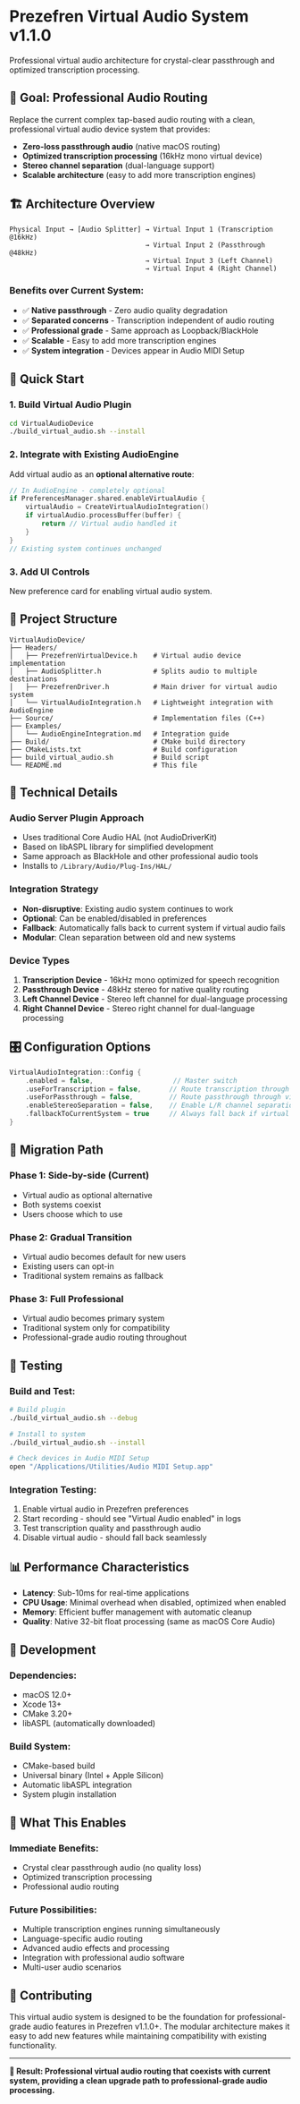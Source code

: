 # Prezefren Virtual Audio System v1.1.0

Professional virtual audio architecture for crystal-clear passthrough and optimized transcription processing.

## 🎯 **Goal: Professional Audio Routing**

Replace the current complex tap-based audio routing with a clean, professional virtual audio device system that provides:

- **Zero-loss passthrough audio** (native macOS routing)
- **Optimized transcription processing** (16kHz mono virtual device)
- **Stereo channel separation** (dual-language support)
- **Scalable architecture** (easy to add more transcription engines)

## 🏗️ **Architecture Overview**

```
Physical Input → [Audio Splitter] → Virtual Input 1 (Transcription @16kHz)
                                  → Virtual Input 2 (Passthrough @48kHz)  
                                  → Virtual Input 3 (Left Channel)
                                  → Virtual Input 4 (Right Channel)
```

### **Benefits over Current System:**
- ✅ **Native passthrough** - Zero audio quality degradation
- ✅ **Separated concerns** - Transcription independent of audio routing  
- ✅ **Professional grade** - Same approach as Loopback/BlackHole
- ✅ **Scalable** - Easy to add more transcription engines
- ✅ **System integration** - Devices appear in Audio MIDI Setup

## 🚀 **Quick Start**

### 1. Build Virtual Audio Plugin
```bash
cd VirtualAudioDevice
./build_virtual_audio.sh --install
```

### 2. Integrate with Existing AudioEngine
Add virtual audio as an **optional alternative route**:

```cpp
// In AudioEngine - completely optional
if PreferencesManager.shared.enableVirtualAudio {
    virtualAudio = CreateVirtualAudioIntegration()
    if virtualAudio.processBuffer(buffer) {
        return // Virtual audio handled it
    }
}
// Existing system continues unchanged
```

### 3. Add UI Controls
New preference card for enabling virtual audio system.

## 📁 **Project Structure**

```
VirtualAudioDevice/
├── Headers/
│   ├── PrezefrenVirtualDevice.h    # Virtual audio device implementation  
│   ├── AudioSplitter.h             # Splits audio to multiple destinations
│   ├── PrezefrenDriver.h           # Main driver for virtual audio system
│   └── VirtualAudioIntegration.h   # Lightweight integration with AudioEngine
├── Source/                         # Implementation files (C++)
├── Examples/
│   └── AudioEngineIntegration.md   # Integration guide
├── Build/                          # CMake build directory
├── CMakeLists.txt                  # Build configuration
├── build_virtual_audio.sh          # Build script
└── README.md                       # This file
```

## 🔧 **Technical Details**

### **Audio Server Plugin Approach**
- Uses traditional Core Audio HAL (not AudioDriverKit)
- Based on libASPL library for simplified development
- Same approach as BlackHole and other professional audio tools
- Installs to `/Library/Audio/Plug-Ins/HAL/`

### **Integration Strategy**
- **Non-disruptive**: Existing audio system continues to work
- **Optional**: Can be enabled/disabled in preferences  
- **Fallback**: Automatically falls back to current system if virtual audio fails
- **Modular**: Clean separation between old and new systems

### **Device Types**
1. **Transcription Device** - 16kHz mono optimized for speech recognition
2. **Passthrough Device** - 48kHz stereo for native quality routing
3. **Left Channel Device** - Stereo left channel for dual-language processing
4. **Right Channel Device** - Stereo right channel for dual-language processing

## 🎛️ **Configuration Options**

```cpp
VirtualAudioIntegration::Config {
    .enabled = false,                    // Master switch
    .useForTranscription = false,       // Route transcription through virtual device
    .useForPassthrough = false,         // Route passthrough through virtual device  
    .enableStereoSeparation = false,    // Enable L/R channel separation
    .fallbackToCurrentSystem = true     // Always fall back if virtual audio fails
}
```

## 🔄 **Migration Path**

### **Phase 1: Side-by-side (Current)**
- Virtual audio as optional alternative
- Both systems coexist
- Users choose which to use

### **Phase 2: Gradual Transition**  
- Virtual audio becomes default for new users
- Existing users can opt-in
- Traditional system remains as fallback

### **Phase 3: Full Professional**
- Virtual audio becomes primary system
- Traditional system only for compatibility
- Professional-grade audio routing throughout

## 🧪 **Testing**

### **Build and Test:**
```bash
# Build plugin
./build_virtual_audio.sh --debug

# Install to system
./build_virtual_audio.sh --install

# Check devices in Audio MIDI Setup
open "/Applications/Utilities/Audio MIDI Setup.app"
```

### **Integration Testing:**
1. Enable virtual audio in Prezefren preferences
2. Start recording - should see "Virtual Audio enabled" in logs
3. Test transcription quality and passthrough audio
4. Disable virtual audio - should fall back seamlessly

## 📊 **Performance Characteristics**

- **Latency**: Sub-10ms for real-time applications
- **CPU Usage**: Minimal overhead when disabled, optimized when enabled
- **Memory**: Efficient buffer management with automatic cleanup
- **Quality**: Native 32-bit float processing (same as macOS Core Audio)

## 🔧 **Development**

### **Dependencies:**
- macOS 12.0+
- Xcode 13+  
- CMake 3.20+
- libASPL (automatically downloaded)

### **Build System:**
- CMake-based build
- Universal binary (Intel + Apple Silicon)
- Automatic libASPL integration
- System plugin installation

## 🎵 **What This Enables**

### **Immediate Benefits:**
- Crystal clear passthrough audio (no quality loss)
- Optimized transcription processing  
- Professional audio routing

### **Future Possibilities:**
- Multiple transcription engines running simultaneously
- Language-specific audio routing
- Advanced audio effects and processing
- Integration with professional audio software
- Multi-user audio scenarios

## 🤝 **Contributing**

This virtual audio system is designed to be the foundation for professional-grade audio features in Prezefren v1.1.0+. The modular architecture makes it easy to add new features while maintaining compatibility with existing functionality.

---

**🎯 Result: Professional virtual audio routing that coexists with current system, providing a clean upgrade path to professional-grade audio processing.**